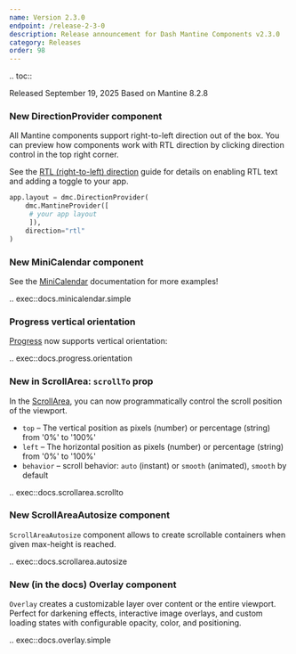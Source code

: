 ```yaml
---
name: Version 2.3.0
endpoint: /release-2-3-0
description: Release announcement for Dash Mantine Components v2.3.0
category: Releases
order: 98
---
```


.. toc::

Released September 19, 2025
Based on Mantine 8.2.8

### New DirectionProvider component

All Mantine components support right-to-left direction out of the box. You can preview how components work with RTL
direction by clicking direction control in the top right corner.

See the [RTL (right-to-left) direction](/rtl)  guide for details on enabling RTL text and adding a toggle to your app.


```python
app.layout = dmc.DirectionProvider(
    dmc.MantineProvider([
     # your app layout
     ]),
    direction="rtl"
)
```

### New MiniCalendar component

See the [MiniCalendar](/components/mini-calendar) documentation for more examples!


.. exec::docs.minicalendar.simple

### Progress vertical orientation

[Progress](/components/progress) now supports vertical orientation:

.. exec::docs.progress.orientation


### New in ScrollArea: `scrollTo` prop 

In the [ScrollArea](/components/scrollarea), you can now programmatically control the scroll position of the viewport.

  * `top` – The vertical position as pixels (number) or percentage (string) from '0%' to '100%'
  * `left` – The horizontal position as pixels (number) or percentage (string) from '0%' to '100%'
  * `behavior` – scroll behavior: `auto` (instant) or `smooth` (animated), `smooth` by default

.. exec::docs.scrollarea.scrollto


### New ScrollAreaAutosize component

`ScrollAreaAutosize` component allows to create scrollable containers when given max-height is reached.

.. exec::docs.scrollarea.autosize



### New (in the docs) Overlay component

`Overlay` creates a customizable  layer over content or the entire viewport. Perfect for darkening effects, interactive
image overlays, and custom loading states with configurable opacity, color, and positioning.

.. exec::docs.overlay.simple


